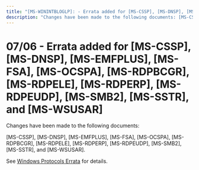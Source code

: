```yaml
---
title: "[MS-WININTBLOGLP]: - Errata added for [MS-CSSP], [MS-DNSP], [MS-EMFPLUS], [MS-FSA], [MS-OCSPA], [MS-RDPBCGR], [MS-RDPELE], [MS-RDPERP], [MS-RDPEUDP], [MS-SMB2], [MS-SSTR], and [MS-WSUSAR]"
description: "Changes have been made to the following documents: [MS-CSSP], [MS-DNSP], [MS-EMFPLUS], [MS-FSA], [MS-OCSPA], [MS-RDPBCGR], [MS-RDPELE],"
---
```


# 07/06 - Errata added for [MS-CSSP], [MS-DNSP], [MS-EMFPLUS], [MS-FSA], [MS-OCSPA], [MS-RDPBCGR], [MS-RDPELE], [MS-RDPERP], [MS-RDPEUDP], [MS-SMB2], [MS-SSTR], and [MS-WSUSAR]

<p>Changes have been made to the following documents:</p>
<p>[MS-CSSP], [MS-DNSP], [MS-EMFPLUS], [MS-FSA], [MS-OCSPA],
[MS-RDPBCGR], [MS-RDPELE], [MS-RDPERP], [MS-RDPEUDP], [MS-SMB2], [MS-SSTR], and
[MS-WSUSAR].</p>
<p>See <span><a href="/openspecs/windows_protocols/MS-WINERRATA/314fe022-28ea-4bd9-93ac-7941ecf9ca10">Windows
Protocols Errata</a></span> for details.</p>

                